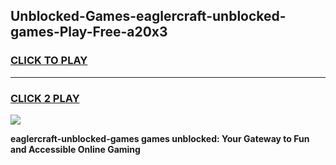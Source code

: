 
## Unblocked-Games-eaglercraft-unblocked-games-Play-Free-a20x3
<h3>
<a href="https://premium76.site?title=eaglercraft-unblocked-games&ref=20M">CLICK TO PLAY</a></h3>
<hr>

<h3>
<a href="https://premium76.site?title=eaglercraft-unblocked-games&ref=20M">CLICK 2 PLAY</a>
  
</h3>

<a href="https://premium76.site?title=eaglercraft-unblocked-games&ref=19M"><img src="https://clearcache.store/games.png"></a>


**eaglercraft-unblocked-games games unblocked: Your Gateway to Fun and Accessible Online Gaming**
